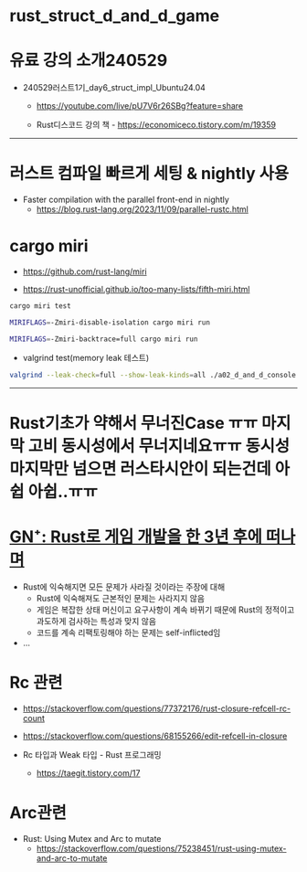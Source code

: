 # rust_struct_d_and_d_game

# 유료 강의 소개240529
- 240529러스트1기_day6_struct_impl_Ubuntu24.04
  - https://youtube.com/live/pU7V6r26SBg?feature=share

  - Rust디스코드 강의 책 - https://economiceco.tistory.com/m/19359


<hr> 

# 러스트 컴파일 빠르게 세팅 & nightly 사용
- Faster compilation with the parallel front-end in nightly
  - https://blog.rust-lang.org/2023/11/09/parallel-rustc.html


# cargo miri
- https://github.com/rust-lang/miri

- https://rust-unofficial.github.io/too-many-lists/fifth-miri.html

```bash
cargo miri test
```


```bash
MIRIFLAGS=-Zmiri-disable-isolation cargo miri run  
```

```bash
MIRIFLAGS=-Zmiri-backtrace=full cargo miri run
```

- valgrind test(memory leak 테스트)

```bash
valgrind --leak-check=full --show-leak-kinds=all ./a02_d_and_d_console
```

<hr>

# Rust기초가 약해서 무너진Case ㅠㅠ 마지막 고비 동시성에서 무너지네요ㅠㅠ 동시성 마지막만 넘으면 러스타시안이 되는건데 아쉽 아쉽..ㅠㅠ

# **[GN⁺: Rust로 게임 개발을 한 3년 후에 떠나며](<https://news.hada.io/topic?id=14521&utm_source=discord&utm_medium=bot&utm_campaign=1480>)**
- Rust에 익숙해지면 모든 문제가 사라질 것이라는 주장에 대해  
  - Rust에 익숙해져도 근본적인 문제는 사라지지 않음  
  - 게임은 복잡한 상태 머신이고 요구사항이 계속 바뀌기 때문에 Rust의 정적이고 과도하게 검사하는 특성과 맞지 않음  
  - 코드를 계속 리팩토링해야 하는 문제는 self-inflicted임  
- ...

# Rc 관련
- https://stackoverflow.com/questions/77372176/rust-closure-refcell-rc-count
- https://stackoverflow.com/questions/68155266/edit-refcell-in-closure

- Rc 타입과 Weak 타입 - Rust 프로그래밍
  - https://taegit.tistory.com/17

# Arc관련

- Rust: Using Mutex and Arc to mutate
   - https://stackoverflow.com/questions/75238451/rust-using-mutex-and-arc-to-mutate
